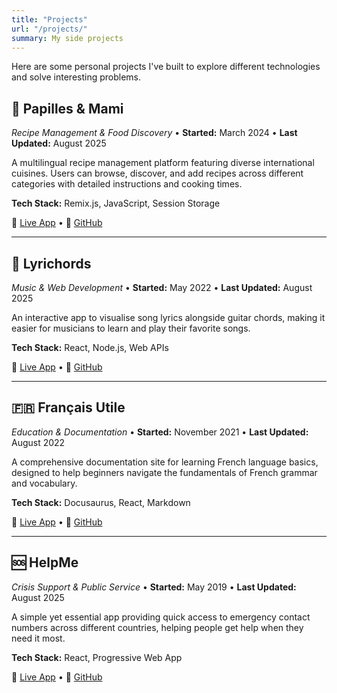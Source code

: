 ```yaml
---
title: "Projects"
url: "/projects/"
summary: My side projects
---
```


Here are some personal projects I've built to explore different technologies and solve interesting problems.

## 🍳 Papilles & Mami

_Recipe Management & Food Discovery_ • **Started:** March 2024 • **Last Updated:** August 2025

A multilingual recipe management platform featuring diverse international cuisines. Users can browse, discover, and add recipes across different categories with detailed instructions and cooking times.

**Tech Stack:** Remix.js, JavaScript, Session Storage

🔗 [Live App](https://papilles-et-mami.fly.dev/) • 📂 [GitHub](https://github.com/mariehmai/papilles-et-mami)

---

## 🎵 Lyrichords

_Music & Web Development_ • **Started:** May 2022 • **Last Updated:** August 2025

An interactive app to visualise song lyrics alongside guitar chords, making it easier for musicians to learn and play their favorite songs.

**Tech Stack:** React, Node.js, Web APIs

🔗 [Live App](https://www.lyrichords.xyz/) • 📂 [GitHub](https://github.com/mariehmai/lyrichords)

---

## 🇫🇷 Français Utile

_Education & Documentation_ • **Started:** November 2021 • **Last Updated:** August 2022

A comprehensive documentation site for learning French language basics, designed to help beginners navigate the fundamentals of French grammar and vocabulary.

**Tech Stack:** Docusaurus, React, Markdown

🔗 [Live App](https://francais-utile.vercel.app/) • 📂 [GitHub](https://github.com/mariehmai/fr-utile)

---

## 🆘 HelpMe

_Crisis Support & Public Service_ • **Started:** May 2019 • **Last Updated:** August 2025

A simple yet essential app providing quick access to emergency contact numbers across different countries, helping people get help when they need it most.

**Tech Stack:** React, Progressive Web App

🔗 [Live App](https://crisishelp.netlify.app) • 📂 [GitHub](https://github.com/mariehmai/helpme)
